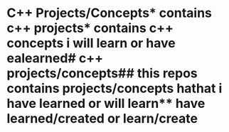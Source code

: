 # C++ Projects/Concepts* contains c++ projects* contains c++ concepts i will learn or have ealearned# c++ projects/concepts## this repos contains projects/concepts hathat i have learned or will learn** have learned/created or learn/create
